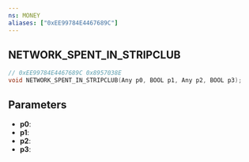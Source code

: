 ```yaml
---
ns: MONEY
aliases: ["0xEE99784E4467689C"]
---
```

## NETWORK_SPENT_IN_STRIPCLUB

```c
// 0xEE99784E4467689C 0x8957038E
void NETWORK_SPENT_IN_STRIPCLUB(Any p0, BOOL p1, Any p2, BOOL p3);
```


## Parameters
* **p0**: 
* **p1**: 
* **p2**: 
* **p3**: 

